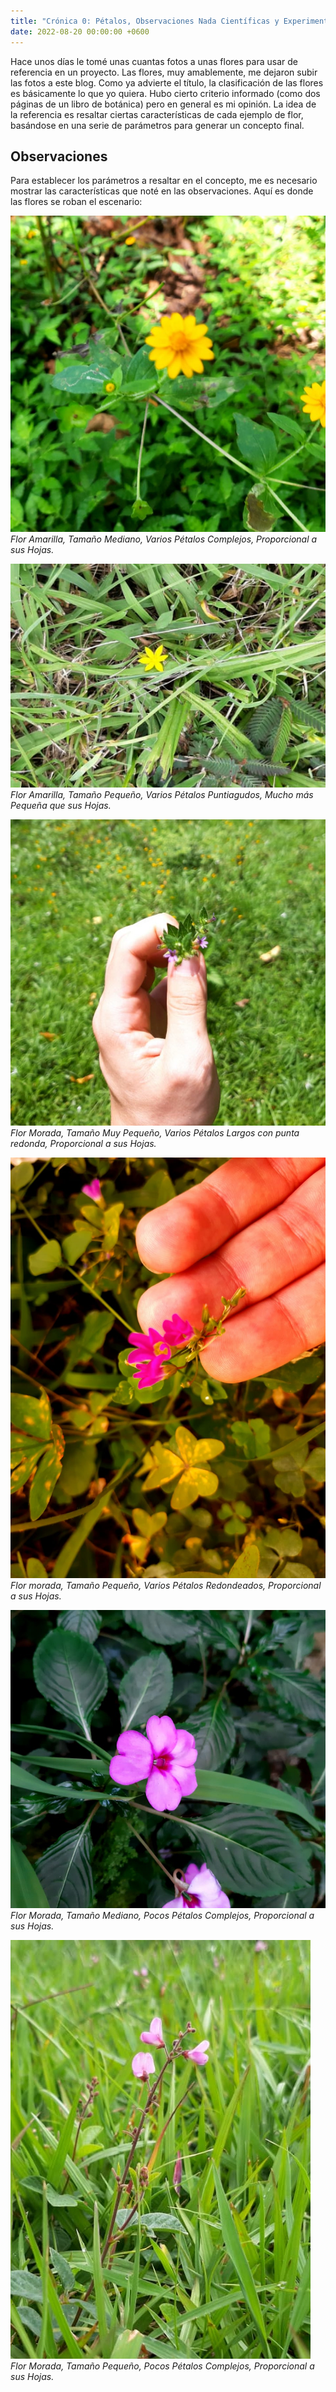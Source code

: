 ```yaml
---
title: "Crónica 0: Pétalos, Observaciones Nada Científicas y Experimentación."
date: 2022-08-20 00:00:00 +0600 
---
```


Hace unos días le tomé unas cuantas fotos a unas flores para usar de referencia en un proyecto. Las flores, muy amablemente, me dejaron subir las fotos a este blog. Como ya advierte el título, la clasificación de las flores es básicamente lo que yo quiera. Hubo cierto criterio informado (como dos páginas de un libro de botánica) pero en general es mi opinión. La idea de la referencia es resaltar ciertas características de cada ejemplo de flor, basándose en una serie de parámetros para generar un concepto final. 

## Observaciones

Para establecer los parámetros a resaltar en el concepto, me es necesario mostrar las características que noté en las observaciones. Aquí es donde las flores se roban el escenario: 

![flor amarilla 1](/assets/blog_images/cronica0/amarilla1.jpeg)
_Flor Amarilla, Tamaño Mediano, Varios Pétalos Complejos, Proporcional a sus Hojas._

![flor amarilla 2](/assets/blog_images/cronica0/amarilla2.jpeg)
_Flor Amarilla, Tamaño Pequeño, Varios Pétalos Puntiagudos, Mucho más Pequeña que sus Hojas._

![flor morada 1](/assets/blog_images/cronica0/morada1.jpeg)
_Flor Morada, Tamaño Muy Pequeño, Varios Pétalos Largos con punta redonda, Proporcional a sus Hojas._

![flor morada 2](/assets/blog_images/cronica0/morada2.jpeg)
_Flor morada, Tamaño Pequeño, Varios Pétalos Redondeados, Proporcional a sus Hojas._

![flor morada 3](/assets/blog_images/cronica0/morada3.jpeg)
_Flor Morada, Tamaño Mediano, Pocos Pétalos Complejos, Proporcional a sus Hojas._

![flor morada 4](/assets/blog_images/cronica0/morada4.jpeg)
_Flor Morada, Tamaño Pequeño, Pocos Pétalos Complejos, Proporcional a sus Hojas._



